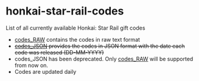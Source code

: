 # honkai-star-rail-codes
List of all currently available Honkai: Star Rail gift codes
- [codes_RAW](./codes_RAW.txt) contains the codes in raw text format
- ~~[codes_JSON](./codes_JSON.json) provides the codes in JSON format with the date each code was released (DD-MM-YYYY)~~
- codes_JSON has been deprecated. Only [codes_RAW](./codes_RAW.txt) will be supported from now on.
- Codes are updated daily
